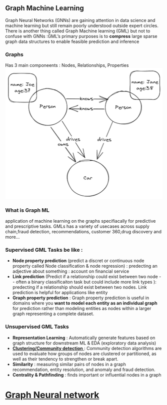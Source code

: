 ## Graph Machine Learning
Graph Neural Networks (GNNs) are gaining attention in data science and machine learning but still remain poorly understood outside expert circles. 
There is another thing called Graph Machine learning (GML) but not to confuse with GNNs :GML’s primary purposes is to **compress** large sparse graph 
data structures to enable feasible prediction and inference

### Graphs
َHas 3 main componeents : Nodes, Relationships, Properties
<img src="images/graphML/graph_example.png">

### What is Graph ML
application of machine learning on the graphs specifiacally for predictive and prescriptive tasks. GMLs has a variety of usecases across supply chain,fraud detection, recommendations, customer 360,drug discovery and more...

### Supervised GML Tasks be like :
- **Node property prediction** (predict a discret or continuous node property called Node classification & node regression) : predecting an adjective about something : account on financial service
- **Link prediction** (Predict if a relationship could exist between two node -- often a binary classificaiton task but could include more link types ): predecting if a relationship should exist between two nodes. Link prediction is helpful for applications like entity 
- **Graph property prediction** : Graph property prediction is useful in domains where you **want to model each entity as an individual graph** for prediction rather than modeling entities as nodes within a larger graph representing a complete dataset.

### Unsupervised GML Tasks
- **Representation Learning** : Automatically generate features based on graph structure for downstream ML & EDA (exploratory data analysis)
- <a href="https://neo4j.com/docs/graph-data-science/current/algorithms/community/"> **Clustering/Community detection** </a>: Community detection algorithms are used to evaluate how groups of nodes are clustered or partitioned, as well as their tendency to strengthen or break apart.
- **Similarity** : measuring similar pairs of nodes in a graph recommendation, entity resolution, and anomaly and fraud detection.
- **Centrality & Pathfinding** : finds important or influential nodes in a graph




# <a href="https://www.youtube.com/watch?v=GXhBEj1ZtE8">Graph Neural network</a>
